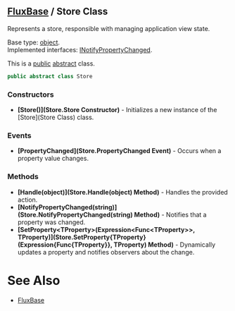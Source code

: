 [FluxBase](index) / Store Class
-------------------------------

Represents a store, responsible with managing application view state.

Base type: [object](https://docs.microsoft.com/dotnet/api/system.object).  
Implemented interfaces: [INotifyPropertyChanged](https://docs.microsoft.com/dotnet/api/system.componentmodel.inotifypropertychanged).

This is a [public](https://docs.microsoft.com/dotnet/csharp/language-reference/keywords/public) [abstract](https://docs.microsoft.com/dotnet/csharp/language-reference/keywords/abstract) class.

```c#
public abstract class Store
```

### Constructors
* __[Store()](Store.Store Constructor)__ - Initializes a new instance of the [Store](Store Class) class.

### Events
* __[PropertyChanged](Store.PropertyChanged Event)__ - Occurs when a property value changes.

### Methods
* __[Handle(object)](Store.Handle(object) Method)__ - Handles the provided action.
* __[NotifyPropertyChanged(string)](Store.NotifyPropertyChanged(string) Method)__ - Notifies that a property was changed.
* __[SetProperty\<TProperty\>(Expression\<Func\<TProperty\>\>, TProperty)](Store.SetProperty{TProperty}(Expression{Func{TProperty}}, TProperty) Method)__ - Dynamically updates a property and notifies observers about the change.

# See Also
* [FluxBase](index)